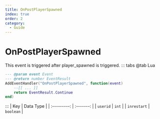 ```yaml
---
title: OnPostPlayerSpawned
index: true
order: 2
category:
  - Guide
---
```


# OnPostPlayerSpawned
This event is triggered after player_spawned is triggered.
::: tabs
@tab Lua
```lua
--- @param event Event
--- @return number EventResult
AddEventHandler("OnPostPlayerSpawned", function(event)
    --[[ ... ]]
    return EventResult.Continue
end)
```

:::
|     Key     | Data Type |
| :---------: | :-------: |
|   `userid`  |   `int`   |
| `inrestart` | `boolean` |